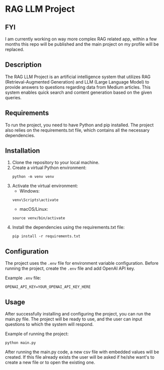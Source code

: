 # RAG LLM Project

## FYI
I am currently working on way more complex RAG related app, within a few months this repo will be published and the main project on my profile will be replaced. 

## Description
The RAG LLM Project is an artificial intelligence system that utilizes RAG (Retrieval-Augmented Generation) and LLM (Large Language Model) to provide answers to questions regarding data from Medium articles. This system enables quick search and content generation based on the given queries.

## Requirements
To run the project, you need to have Python and pip installed. The project also relies on the requirements.txt file, which contains all the necessary dependencies.

## Installation
1. Clone the repository to your local machine.
2. Create a virtual Python environment:
    ```
    python -m venv venv
    ```
3. Activate the virtual environment:
    - Windows:
    ```
    venv\Scripts\activate
    ```
    - macOS/Linux:
    ```
    source venv/bin/activate
    ```
4. Install the dependencies using the requirements.txt file:
    ```
    pip install -r requirements.txt
    ```
 
## Configuration
The project uses the `.env` file for environment variable configuration. Before running the project, create the `.env` file and add OpenAI API key.

Example `.env` file:
 ```
OPENAI_API_KEY=YOUR_OPENAI_API_KEY_HERE
 ```

## Usage
After successfully installing and configuring the project, you can run the main.py file. The project will be ready to use, and the user can input questions to which the system will respond.

Example of running the project:
 ```
python main.py
 ```

After running the main.py code, a new csv file with embedded values will be created. If this file already exists the user will be asked if he/she want's to create a new file or to open the existing one.
